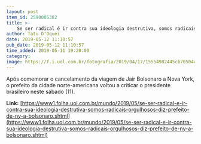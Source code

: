 ```yaml
---
layout: post
item_id: 2590005382
title: >-
    Se ser radical é ir contra sua ideologia destrutiva, somos radicais orgulhosos, diz prefeito de NY a Bolsonaro
author: Tatu D'Oquei
date: 2019-05-12 11:10:57
pub_date: 2019-05-12 11:10:57
time_added: 2019-05-11 19:20:00
category: 
image: https://f.i.uol.com.br/fotografia/2019/04/17/15554982445cb705044dc2c_1555498244_3x2_rt.jpg
---
```


Após comemorar o cancelamento da viagem de Jair Bolsonaro a Nova York, o prefeito da cidade norte-americana voltou a criticar o presidente brasileiro neste sábado (11).

**Link:** [https://www1.folha.uol.com.br/mundo/2019/05/se-ser-radical-e-ir-contra-sua-ideologia-destrutiva-somos-radicais-orgulhosos-diz-prefeito-de-ny-a-bolsonaro.shtml](https://www1.folha.uol.com.br/mundo/2019/05/se-ser-radical-e-ir-contra-sua-ideologia-destrutiva-somos-radicais-orgulhosos-diz-prefeito-de-ny-a-bolsonaro.shtml)

